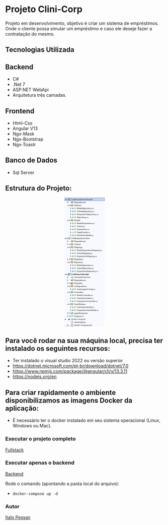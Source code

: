 # Projeto Clini-Corp
Projeto em desenvolvimento, objetivo é criar um sistema de empréstimos. Onde o cliente possa simular um empréstimo e caso ele deseje fazer a contratação do mesmo.

## Tecnologias Utilizada
## Backend
- C#
- .Net 7
- ASP.NET WebApi   
- Arquitetura três camadas.
## Frontend
- Html-Css
- Angular V13
- Ngx-Mask
- Ngx-Bootstrap
- Ngx-Toastr

## Banco de Dados
- Sql Server

## Estrutura do Projeto:
<p align="center">
    <img alt="read before" src="https://github.com/pessanitalo/Assets/blob/main/Projeto1.png" />
</p>

## Para você rodar na sua máquina local, precisa ter instalado os seguintes recursos:
- Ter instalado o visual studio 2022 ou versão superior
- https://dotnet.microsoft.com/pt-br/download/dotnet/7.0
- https://www.npmjs.com/package/@angular/cli/v/13.3.11
- https://nodejs.org/en

## Para criar rapidamente o ambiente disponibilizamos as imagens Docker da aplicação:
- É necessário ter o docker instalado em seu sistema operacional (Linux, Windows ou Mac).

### Executar o projeto completo
[Fullstack](https://github.com/pessanitalo/Emprestimo/tree/main/Docker%20Fullstack)

### Executar apenas o backend
[Backend](https://github.com/pessanitalo/Emprestimo/tree/main/Docker%20BackEnd)

Rode o comando (apontando a pasta local do arquivo): 
- `docker-compose up -d`

### Autor
[Italo Pessan](https://www.linkedin.com/in/italopessan/)
